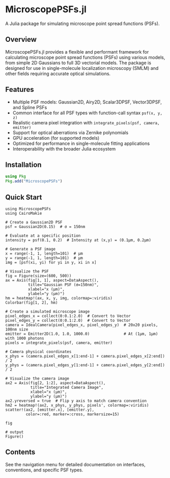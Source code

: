 # MicroscopePSFs.jl

A Julia package for simulating microscope point spread functions (PSFs).

## Overview

MicroscopePSFs.jl provides a flexible and performant framework for calculating microscope point spread functions (PSFs) using various models, from simple 2D Gaussians to full 3D vectorial models. The package is designed for use in single-molecule localization microscopy (SMLM) and other fields requiring accurate optical simulations.

## Features

- Multiple PSF models: Gaussian2D, Airy2D, Scalar3DPSF, Vector3DPSF, and Spline PSFs
- Common interface for all PSF types with function-call syntax `psf(x, y, z)`
- Realistic camera pixel integration with `integrate_pixels(psf, camera, emitter)`
- Support for optical aberrations via Zernike polynomials
- GPU acceleration (for supported models)
- Optimized for performance in single-molecule fitting applications
- Interoperability with the broader Julia ecosystem

## Installation

```julia
using Pkg
Pkg.add("MicroscopePSFs")
```

## Quick Start

```jldoctest; output = false
using MicroscopePSFs
using CairoMakie

# Create a Gaussian2D PSF
psf = Gaussian2D(0.15)  # σ = 150nm

# Evaluate at a specific position
intensity = psf(0.1, 0.2)  # Intensity at (x,y) = (0.1μm, 0.2μm)

# Generate a PSF image
x = range(-1, 1, length=101)  # μm
y = range(-1, 1, length=101)  # μm
img = [psf(xi, yi) for yi in y, xi in x]

# Visualize the PSF
fig = Figure(size=(600, 500))
ax = Axis(fig[1, 1], aspect=DataAspect(),
          title="Gaussian PSF (σ=150nm)",
          xlabel="x (μm)", 
          ylabel="y (μm)")
hm = heatmap!(ax, x, y, img, colormap=:viridis)
Colorbar(fig[1, 2], hm)

# Create a simulated microscope image
pixel_edges_x = collect(0:0.1:2.0)  # Convert to Vector
pixel_edges_y = collect(0:0.1:2.0)  # Convert to Vector
camera = IdealCamera(pixel_edges_x, pixel_edges_y)  # 20x20 pixels, 100nm size
emitter = Emitter2D(1.0, 1.0, 1000.0)               # At (1μm, 1μm) with 1000 photons
pixels = integrate_pixels(psf, camera, emitter)

# Camera physical coordinates
x_phys = (camera.pixel_edges_x[1:end-1] + camera.pixel_edges_x[2:end]) / 2
y_phys = (camera.pixel_edges_y[1:end-1] + camera.pixel_edges_y[2:end]) / 2

# Visualize the camera image
ax2 = Axis(fig[2, 1:2], aspect=DataAspect(),
           title="Integrated Camera Image",
           xlabel="x (μm)", 
           ylabel="y (μm)")
ax2.yreversed = true  # Flip y axis to match camera convention
hm2 = heatmap!(ax2, x_phys, y_phys, pixels', colormap=:viridis)
scatter!(ax2, [emitter.x], [emitter.y], 
         color=:red, marker=:cross, markersize=15)

fig

# output
Figure()
```


## Contents

See the navigation menu for detailed documentation on interfaces, conventions, and specific PSF types.